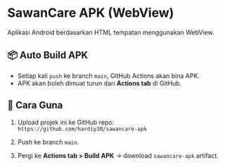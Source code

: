 # SawanCare APK (WebView)

Aplikasi Android berdasarkan HTML tempatan menggunakan WebView.

## 📦 Auto Build APK

- Setiap kali `push` ke branch `main`, GitHub Actions akan bina APK.
- APK akan boleh dimuat turun dari **Actions tab** di GitHub.

## 🔧 Cara Guna

1. Upload projek ini ke GitHub repo:
   `https://github.com/hardiy30/sawancare-apk`

2. Push ke branch `main`.

3. Pergi ke **Actions tab > Build APK** → download `sawancare-apk` artifact.

